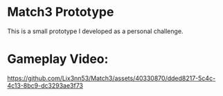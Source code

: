 # Match3 Prototype

This is a small prototype I developed as a personal challenge.
# Gameplay Video:

https://github.com/Lix3nn53/Match3/assets/40330870/dded8217-5c4c-4c13-8bc9-dc3293ae3f73

